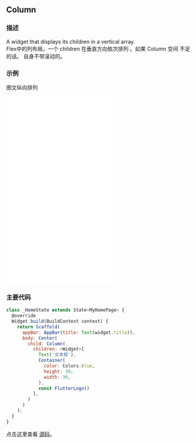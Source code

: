 ## Column

### 描述
A widget that displays its children in a vertical array.  
Flex中的列布局，一个 children 在垂直方向依次排列 。如果 Column 空间 不足的话。 自身不带滚动的。


### 示例  
图文纵向排列
<iframe src="./web/index.html" width="280px" height="500px" frameborder="0" scrolling="no"></iframe>

### 主要代码
```javascript
class _HomeState extends State<MyHomePage> {
  @override
  Widget build(BuildContext context) {
    return Scaffold(
      appBar: AppBar(title: Text(widget.title)),
      body: Center(
        child: Column(
          children: <Widget>[
            Text('文本框'),
            Container(
              color: Colors.blue,
              height: 30,
              width: 30,
            ),
            const FlutterLogo()
          ],
        )
      )
    );
  }
}
```

点击这里查看 [源码](./web/main.dart)。

